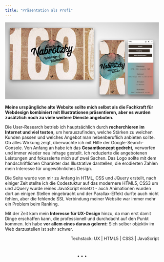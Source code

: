 ```yaml
---
title: "Präsentation als Profi"
---
```


![Meine alte Website](../images/WebDevDesign_Website.jpg)

**Meine urspüngliche alte Website sollte mich selbst als die Fachkraft für Webdesign kombiniert mit Illustrationen präsentieren, aber es wurden zusätzlich noch zu viele weitere Dienste angeboten.**

Die User-Research betrieb ich hauptsächlich durch **recherchieren im Internet und viel testen,** um herauszufinden, welche Stärken zu welchen Kunden passen und welches Angebot man nebenberuflich anbieten sollte. Ob alles Wirkung zeigt, überwachte ich mit Hilfe der Google-Search-Console. Von Anfang an habe ich das **Gesamtkonzept gedreht,** verworfen und immer wieder neu infrage gestellt. Ich reduzierte die angebotenen Leistungen und fokussierte mich auf zwei Sachen.
Das Logo sollte mit dem handschriftlichen Charakter das Illustrative darstellen, die erodierten Zahlen mein Interesse für ungewöhnliches Design.

Die Seite wurde von mir zu Anfang in HTML, CSS und JQuery erstellt, nach einiger Zeit stellte ich die Codestuktur auf das modernere HTML5, CSS3 um und JQuery wurde reines JavaScript ersetzt - auch Animationen wurden dort an einigen Stellen eingebracht und der Parallax-Effekt durfte auch nicht fehlen, aber die fehlende SSL Verbindung meiner Website war immer mehr ein Problem beim Ranking.

Mit der Zeit kam mein **Interesse für UX-Design** hinzu, da man erst damit Dinge erschaffen kann, die professionell und durchdacht auf den Punkt kommen. Ich habe **vor allem eines daraus gelernt:** Sich selber objektiv im Web darzustellen ist sehr schwer.

<div style="text-align: right">Techstack: UX | HTML5 | CSS3 | JavaScript</div>

<p style="text-align: center;margin-top: 40px;">&bull; &bull; &bull;</p>